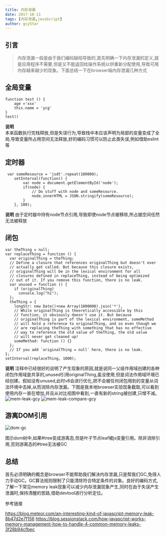 ```yaml
---
title: 内存泄漏
date: 2017-10-11
tags: [内存泄漏,javaScript]
author: gcyStar
---
```


## 引言
> 内存泄漏一般是由于我们编码缺陷导致的,首先明确一下内存泄漏的定义,就是应用程序不需要,但是又不能返回给操作系统以供重新分配使用,导致可用内存越来越少的现象。下面总结一下在browser端内存泄漏几种方式

## 全局变量

```
function test () {
    age ='xxx'
    this.name = 'ycg'
}
test()
```
**说明**  
本来函数执行完栈释放,但是失误行为,导致栈中本应该声明为局部的变量变成了全局,导致变量所占用空间无法释放,好的编码习惯可以防止此类失误,例如借助eslint等

## 定时器

```
 var someResource = 'jsdt'.repeat(100000);
    setInterval(function() {
        var node = document.getElementById('node');
        if(node) {
            // Do stuff with node and someResource.
            node.innerHTML = JSON.stringify(someResource);
        }
    }, 100);
```
**说明**  由于定时器中持有node节点引用,导致即使node节点被移除,所占据空间任然无法被释放


## 闭包

```
var theThing = null;
var replaceThing = function () {
  var originalThing = theThing;
  // Define a closure that references originalThing but doesn't ever
  // actually get called. But because this closure exists,
  // originalThing will be in the lexical environment for all
  // closures defined in replaceThing, instead of being optimized
  // out of it. If you remove this function, there is no leak.
  var unused = function () {
    if (originalThing)
      console.log("hi");
  };
  theThing = {
    longStr: new Date()+new Array(1000000).join('*'),
    // While originalThing is theoretically accessible by this
    // function, it obviously doesn't use it. But because
    // originalThing is part of the lexical environment, someMethod
    // will hold a reference to originalThing, and so even though we
    // are replacing theThing with something that has no effective
    // way to reference the old value of theThing, the old value
    // will never get cleaned up!
    someMethod: function () {}
  };
  // If you add `originalThing = null` here, there is no leak.
};
setInterval(replaceThing, 1000);
```
**说明**  注释中已经很好的说明了产生现象的原因,就是说同一父级作用域创建的各种闭包作用域是共享的,unused引用originalThing,虽没使用,但是词法作用域环境已经创建。假如没有unused,此时v8会进行优化,把不会被任何闭包用到的变量从词法环境中去掉,从而消除内存泄漏。下图是我本地browser实验现象截取,可以看到使用内存一直在增加,并且从对比视图中看到,一直有新的string被创建,只增不减。
![mem-leak-gcy](https://img.wuage.com/150764872641895memleak.png)
![mem-leak-compare-gcy](https://img.wuage.com/150764943917550memleak-compare.png)


## 游离DOM引用

![dom-gc](https://img.wuage.com/150765078631458treegc.png)

图示dom树中,如果#tree变成游离态,但是叶子节点leaf被js变量引用。除非消除引用,否则游离态的#tree无法被GC


## 总结
首先必须明确的概念是browser不能帮助我们解决内存泄漏,只是帮我们GC,免得人力手动GC。GC算法规则限制了只能清除符合特定条件的对象。良好的编码方式,了解一下常见memory leak现象可以减少内存泄漏现象产生,同时在由于失误产生泄漏时,保持清醒的思路,借助devtool进行分析定位。

参考链接

https://blog.meteor.com/an-interesting-kind-of-javascript-memory-leak-8b47d2e7f156
https://blog.sessionstack.com/how-javascript-works-memory-management-how-to-handle-4-common-memory-leaks-3f28b94cfbec

